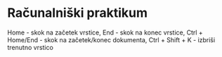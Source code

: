 # Računalniški praktikum
Home - skok na začetek vrstice,
End - skok na konec vrstice,
Ctrl + Home/End - skok na začetek/konec dokumenta,
Ctrl + Shift + K - izbriši trenutno vrstico

